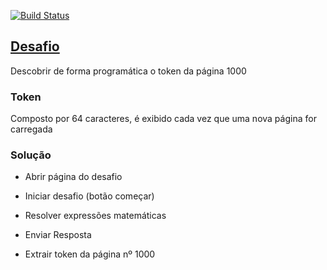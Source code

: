 [![Build Status](https://travis-ci.org/isdiegoalves/desafioagesoft.svg?branch=master)](https://travis-ci.org/isdiegoalves/desafioagesoft)
## [**Desafio**](https://agsoft.herokuapp.com)

Descobrir de forma programática o token da página 1000

### Token

Composto por 64 caracteres, é exibido cada vez que uma nova página for carregada

### Solução

* Abrir página do desafio

* Iniciar desafio (botão começar)

* Resolver expressões matemáticas

* Enviar Resposta 

* Extrair token da página nº 1000
